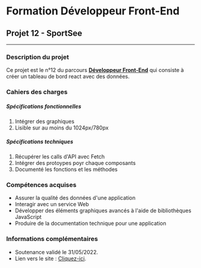 <meta property="og:image" content="https://raw.githubusercontent.com/sebastien-d-me/SportSee/main/website/src/assets/img/Logo.png">

# Formation Développeur Front-End
## Projet 12 - SportSee
------------
### Description du projet
Ce projet est le n°12 du parcours [**Développeur Front-End**](https://openclassrooms.com/fr/paths/314-developpeur-front-end "Développeur Front-End") qui consiste à créer un tableau de bord react avec des données.
### Cahiers des charges
##### Spécifications fonctionnelles
1. Intégrer des graphiques
2. Lisible sur au moins du 1024px/780px

##### Spécifications techniques
1. Récupérer les calls d'API avec Fetch
2. Intégrer des protoypes poyr chaque composants
3. Documenté les fonctions et les méthodes

### Compétences acquises
- Assurer la qualité des données d'une application
- Interagir avec un service Web
- Développer des éléments graphiques avancés à l'aide de bibliothèques JavaScript
- Produire de la documentation technique pour une application

### Informations complémentaires
- Soutenance validé le 31/05/2022.
- Lien vers le site : [Cliquez-ici](https://sebastien-d-me.github.io/SportSee/ "Cliquez-ici").
